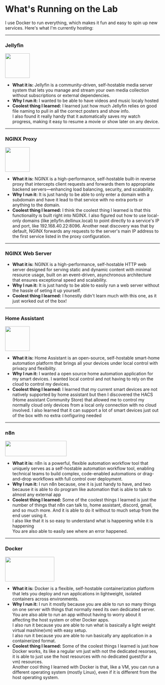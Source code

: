 # What's Running on the Lab

I use Docker to run everything, which makes it fun and easy to spin up new services. Here's what I'm currently hosting:

---
### Jellyfin
<img src="../../_static/Jellyfin-logo.png" width="80" height="80" style="background-color: transparent;"/>
<!-- insert jellyfin logo -->

* **What it is:** Jellyfin is a community-driven, self-hostable media server system that lets you manage and stream your own media collection without subscriptions or external dependencies. 
* **Why I run it:** I wanted to be able to have videos and music localy hosted
* **Coolest thing I learned:** I learned just how much Jellyfin relies on good file naming to pull in all the correct posters and
show info. \
I also found it really handy that it automatically saves my watch progress, making it easy to resume a movie or show later on any device.

---
### NGINX Proxy 
<img src="../../_static/nginx-logo.png" width="80" height="80" style="background-color: transparent;"/>

* **What it is:** NGINX is a high-performance, self-hostable built-in reverse proxy that intercepts client requests and forwards them to appropriate backend servers—enhancing load balancing, security, and scalability.
* **Why I run it:** It is just handy to be able to only enter a domain with a subdomain and have it lead to that service with no extra ports or anything to the domain.
* **Coolest thing I learned:** I think the coolest thing I learned is that this functionality is built right into NGINX. I also figured out how to use local-only domains (like jellyfin.dellinux.local) to point directly to a service's IP and port, like 192.168.40.22:8096. Another neat discovery was that by default, NGINX forwards any requests to the server's main IP address to the first service listed in the proxy configuration.

---
### NGINX Web Server
* **What it is:** NGINX is a high-performance, self-hostable HTTP web server designed for serving static and dynamic content with minimal resource usage, built on an event-driven, asynchronous architecture that ensures exceptional speed and scalability.
* **Why I run it:** It is just handy to be able to easily run a web server without the hassle of seting it up yourself.
* **Coolest thing I learned:** I honestly didn't learn much with this one, as it just worked out of the box!

---
### Home Assistant 
<img src="../../_static/homeassistant-logo.png" width="80" height="80" style="background-color: transparent;"/> <!-- Insert ha logo -->

* **What it is:** Home Assistant is an open-source, self-hostable smart-home automation platform that brings all your devices under local control with privacy and flexibility.
* **Why I run it:** I wanted a open source home automation application for my smart devices. I wanted local control and not having to rely on the cloud to control my devices.
* **Coolest thing I learned:** I learned that my current smart devices are not natively supported by home assistant but then I discovered the HACS (Home assistant Community Store) that allowed me to control my normally cloud only devices from a local only connection with no cloud involved. I also learned that it can support a lot of smart devices just out of the box with no extra configuring needed

---
### n8n 
<img src="../../_static/n8n-logo.png" width="200" height="50" style="background-color: transparent;"/><!-- insert n8n logo -->

* **What it is:** n8n is a powerful, flexible automation workflow tool that uniquely serves as a self-hostable automation workflow tool, enabling technical teams to build complex, code-enabled automations or drag-and-drop workflows with full control over deployment.
* **Why I run it:** I run n8n because, one it is just handy to have, and two because it is able to do program like automation that is able to talk to almost any external app
* **Coolest thing I learned:** Some of the coolest things I learned is just the number of things that n8n can talk to, home assistant, discord, gmail, and so much more. And it is able to do it without to much setup from the end user using it. \
I also like that it is so easy to understand what is happening while it is happening \
You are also able to easily see where an error happened.

---
### Docker 
<img src="../_static/Docker-Logo.png" width="160" height="80" style="background-color: transparent;"/><!-- insert docker logo -->

* **What it is:** Docker is a flexible, self-hostable containerization platform that lets you deploy and run applications in lightweight, isolated containers across environments.
* **Why I run it:** I run it mostly because you are able to run so many things on one server with things that normally need its own dedicated server. \
You are also able to run an app without having to worry about it affecting the host system or other Docker apps. \
I also run it because you are able to run what is basically a light weight virtual mashine(vm) with easy setup. \
I also run it because you are able to run basically any application in a containerized format.
* **Coolest thing I learned:**
Some of the coolest things I learned is just how Docker works, its like a regular vm just with not the dedicated resorses, it is able to just use the host resources with no dedicated guest(for a vm) resources. \
Another cool thing I learned with Docker is that, like a VM, you can run a different operating system (mostly Linux), even if it is different from the host operating system.